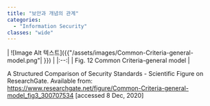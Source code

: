 ```yaml
---
title: "보안과 개념의 관계"
categories:
  - "Information Security"
classes: "wide"
---
```

| ![Image Alt 텍스트]({{"/assets/images/Common-Criteria-general-model.png"| }}) |
|:--:|
| Fig. 12 Common Criteria-general model |

A Structured Comparison of Security Standards - Scientific Figure on ResearchGate. Available from: https://www.researchgate.net/figure/Common-Criteria-general-model_fig3_300707534 [accessed 8 Dec, 2020]
